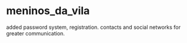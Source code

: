 # meninos_da_vila
added password system, registration. contacts and social networks for greater communication.

